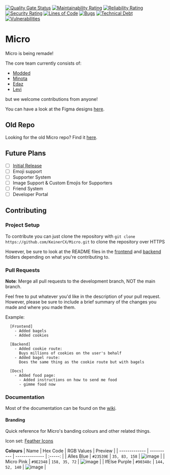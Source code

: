[![Quality Gate Status](https://sonarcloud.io/api/project_badges/measure?project=KeinerCX_Micro&metric=alert_status)](https://sonarcloud.io/dashboard?id=KeinerCX_Micro)
[![Maintainability Rating](https://sonarcloud.io/api/project_badges/measure?project=KeinerCX_Micro&metric=sqale_rating)](https://sonarcloud.io/dashboard?id=KeinerCX_Micro) [![Reliability Rating](https://sonarcloud.io/api/project_badges/measure?project=KeinerCX_Micro&metric=reliability_rating)](https://sonarcloud.io/dashboard?id=KeinerCX_Micro) [![Security Rating](https://sonarcloud.io/api/project_badges/measure?project=KeinerCX_Micro&metric=security_rating)](https://sonarcloud.io/dashboard?id=KeinerCX_Micro) [![Lines of Code](https://sonarcloud.io/api/project_badges/measure?project=KeinerCX_Micro&metric=ncloc)](https://sonarcloud.io/dashboard?id=KeinerCX_Micro) [![Bugs](https://sonarcloud.io/api/project_badges/measure?project=KeinerCX_Micro&metric=bugs)](https://sonarcloud.io/dashboard?id=KeinerCX_Micro) [![Technical Debt](https://sonarcloud.io/api/project_badges/measure?project=KeinerCX_Micro&metric=sqale_index)](https://sonarcloud.io/dashboard?id=KeinerCX_Micro) [![Vulnerabilities](https://sonarcloud.io/api/project_badges/measure?project=KeinerCX_Micro&metric=vulnerabilities)](https://sonarcloud.io/dashboard?id=KeinerCX_Micro)

# Micro

Micro is being remade!

The core team currently consists of:

-   [Modded](https://github.com/TheModdedChicken)
-   [Minota](https://github.com/xMinota)
-   [Edaz](https://github.com/edazpotato)
-   [Levi](https://github.com/lerichardson)

but we welcome contributions from anyone!

You can have a look at the Figma designs [here](https://www.figma.com/file/JElZBj1O6KFYTBAfu4zx75/Micro?node-id=0%3A1).

## Old Repo
Looking for the old Micro repo? Find it [here](https://github.com/edazpotato/Micro).

## Future Plans

-   [ ] [Initial Release](https://github.com/KeinerCX/Micro/projects/1)
-   [ ] Emoji support
-   [ ] Supporter System
-   [ ] Image Support & Custom Emojis for Supporters
-   [ ] Friend System
-   [ ] Developer Portal

## Contributing

### Project Setup

To contribute you can just clone the repository with `git clone https://github.com/KeinerCX/Micro.git` to clone the repository over HTTPS

However, be sure to look at the README files in the [frontend](./frontend/) and [backend](./backend/) folders depending on what you're contributing to.

### Pull Requests

**Note**: Merge all pull requests to the development branch, NOT the main branch.

Feel free to put whatever you'd like in the description of your pull request.
However, please be sure to include a brief summary of the changes you made and where you made them.

Example:

```
  [Frontend]
    - Added bagels
    - Added cookies

  [Backend]
    - Added cookie route:
      Buys millions of cookies on the user's behalf
    - Added bagel route:
      Does the same thing as the cookie route but with bagels

  [Docs]
    - Added food page:
      - Added instructions on how to send me food
      - gimme food now
```

### Documentation

Most of the documentation can be found on the [wiki](https://github.com/KeinerCX/Micro/wiki).

#### Branding

Quick reference for Micro's banding colours and other related things.

Icon set: [Feather Icons](https://github.com/feathericons/feather)

**Colours**
| Name | Hex Code | RGB Values | Preview |
| ------------- | ---------- | -------------- | :-----: |
| Alles Blue | `#23539E` | `35, 83, 158` | ![image](https://user-images.githubusercontent.com/46797041/135750178-6662305f-54b4-43c6-ae69-7105e8984bfa.png) |
| Micro Pink | `#9E2348` | `158, 35, 72` | ![image](https://user-images.githubusercontent.com/46797041/135750200-d47de455-b454-4e1d-ae15-c25c7d9f55e7.png) |
| IfElse Purple | `#90348c` | `144, 52, 140` | ![image](https://user-images.githubusercontent.com/46797041/135750211-02dcfe02-0bfc-4d11-8361-f6e7521080d3.png) |

